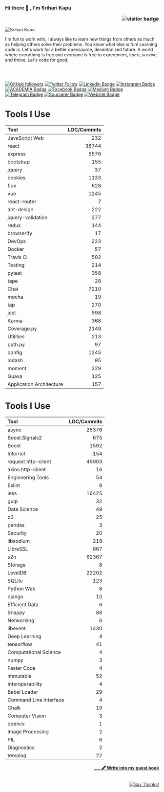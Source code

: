 ### Hi there 👋 , I'm [Srihari Kapu](https://www.github.com/sriharikapu) <p  align="right"><img src="https://visitor-badge.laobi.icu/badge?page_id=sriharikapu" alt="visitor badge"/></p>

<!--
**sriharikapu/sriharikapu** is a ✨ _special_ ✨ repository because its `README.md` (this file) appears on your GitHub profile.

Here are some ideas to get you started:

- 🔭 I’m currently working on ...
- 🌱 I’m currently learning ...
- 👯 I’m looking to collaborate on ...
- 🤔 I’m looking for help with ...
- 💬 Ask me about ...
- 📫 How to reach me: ...
- 😄 Pronouns: ...
- ⚡ Fun fact: ...
-->
![Srihari Kapu](https://github.com/sriharikapu/sriharikapu/blob/master/CO.png?raw=true)


I'm fun to work with, I always like to learn new things from others as much as helping others solve their problems. You know what else is fun! Learning code is. Let's work for a better opensource, decentralized future. A world where everything is free and everyone is free to experement, learn, survive and thrive. Let's code for good.



<br/>
<br/>

[![GitHub followers](https://img.shields.io/github/followers/sriharikapu?style=social)](https://www.github.com/sriharikapu)
[![Twitter Follow](https://img.shields.io/twitter/follow/sriharikapu?style=social)](https://www.twitter.com/sriharikapu)
[![Linkedin Badge](https://img.shields.io/badge/-sriharikapu-blue?style=flat-square&logo=Linkedin&logoColor=white&link=https://www.linkedin.com/in/sriharikapu/)](https://www.linkedin.com/in/sriharikapu/)
[![Instagram Badge](https://img.shields.io/badge/-sriharikapu-purple?style=flat-square&logo=Instagram&logoColor=white&link=https://www.instagram.com/sriharikapu/)](https://www.instagram.com/sriharikapu/)
[![ACADEMIA Badge](https://img.shields.io/badge/-sriharikapu-yellow?style=flat-square&logo=Academia&logoColor=white&link=https://independent.academia.edu/SrihariKapu)](https://independent.academia.edu/SrihariKapu)
[![Facebook Badge](https://img.shields.io/badge/-sriharikapu-blue?style=flat-square&logo=Facebook&logoColor=white&link=https://www.facebook.com/officialsriharikapu)](https://www.facebook.com/officialsriharikapu)
[![Medium Badge](https://img.shields.io/badge/-sriharikapu-black?style=flat-square&logo=Medium&logoColor=white&link=https://medium.com/@sriharikapu)](https://medium.com/@sriharikapu)
[![Telegram Badge](https://img.shields.io/badge/-sriharikapu-grey?style=flat-square&logo=Telegram&logoColor=white&link=https://telegram.org/@sriharikapu)](https://telegram.org/@sriharikapu)
[![Sourcerer Badge](https://img.shields.io/badge/-sriharikapu-orange?style=flat-square&logo=Scribd&logoColor=white&link=https://sourcerer.io/sriharikapu)](https://sourcerer.io/sriharikapu)
[![Website Badge](https://img.shields.io/badge/-sriharikapu-darkgreen?style=flat-square&logo=Safari&logoColor=white&link=http://sriharikapu.com)](http://www.sriharikapu.com/)



# Tools I Use

| Tool | LOC/Commits  |   
| :--- | -------: | 
| JavaScript Web | 232  | 
| react | 38744 | 
| express | 5576    | 
| bootstrap | 155   | 
| jquery | 37   | 
| cookies | 1133   | 
| flux | 628   | 
| vue | 1245   | 
| react-router | 7   | 
| ant-design | 222   | 
| jquery-validation | 277   | 
| redux | 144   | 
| browserify | 17   | 
| DevOps | 223   | 
| Docker | 57   | 
| Travis CI | 502   | 
| Testing | 214   | 
| pytest | 358   | 
| tape | 28   | 
| Chai | 7210   | 
| mocha | 19   | 
| tap | 270   | 
| jest | 598   | 
| Karma | 368   | 
| Coverage.py | 2149   | 
| Utilities | 213   | 
| path.py | 97   | 
| config | 1245   | 
| lodash | 95   | 
| moment | 229   | 
| Guava | 125   | 
| Application Architecture | 157   | 

# Tools I Use

| Tool | LOC/Commits  |   
| :--- | -------: | 
| async | 25376   | 
| Boost.Signals2 | 675   | 
| Boost | 1592   | 
| Internet | 154   | 
| request http-client | 49003   | 
| axios http-client | 16   | 
| Engineering Tools | 54   | 
| Eslint | 8   | 
| less | 16425   | 
| gulp | 32   | 
| Data Science | 49   | 
| d3 | 25   | 
| pandas | 3   | 
| Security | 20   | 
| libsodium | 218   | 
| LibreSSL | 867   | 
| s2n | 62367   | 
| Storage | 8   | 
| LevelDB | 22202   | 
| SQLite | 123   | 
| Python Web | 8   | 
| django | 10   | 
| Efficient Data | 6   | 
| Snappy | 86   | 
| Networking | 6   | 
| libevent | 1430   | 
| Deep Learning | 4   | 
| tensorflow | 41   | 
| Computational Science | 4   | 
| numpy | 3   | 
| Faster Code | 4   | 
| immutable | 52   | 
| Interoperability | 4   | 
| Babel Loader | 29   | 
| Command Line Interface | 4   | 
| Chalk | 19   | 
| Computer Vision | 3   | 
| opencv | 1   | 
| Image Processing | 2   | 
| PIL | 6   | 
| Diagnostics | 2   | 
| templog | 22   | 



<div align="right">
<a   href="https://github.com/sriharikapu/sriharikapu/blob/master/.github/ISSUE_TEMPLATE/Guestbook_entry.md">
<strong> ___ 🖋 Write into my guest book</strong></a>
<br/>
<br/>  
  
[![Say Thanks!](https://img.shields.io/badge/Say%20Thanks-!-1EAEDB.svg)](https://saythanks.io/to/sriharikapu163@gmail.com)

</div>

<!--
[![Contribution Stats](https://github-contribution-stats.vercel.app/api/?username=sriharikapu)](https://github.com/LordDashMe/github-contribution-stats/)
[![Github Stats By Anurag](https://github-readme-stats.vercel.app/api?username=sriharikapu&show_icons=true&title_color=62BFAD&icon_color=79ff97&text_color=F7F8E8&bg_color=151515)](https://github.com/anuraghazra/github-readme-stats)
[![Top Langs](https://github-readme-stats.vercel.app/api/top-langs/?username=sriharikapu)](https://github.com/anuraghazra/github-readme-stats)
[![Top Langs](https://github-readme-stats.vercel.app/api/top-langs/?username=sriharikapu&hide=javascript,html)](https://github.com/anuraghazra/github-readme-stats)
-->
